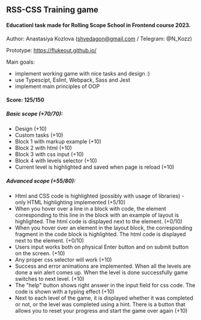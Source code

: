 ## RSS-CSS Training game

#### Educationl task made for Rolling Scope School in Frontend course 2023.

Author: Anastasiya Kozlova (shvedagon@gmail.com / Telegram:  @N_Kozz)

Prototype: https://flukeout.github.io/

Main goals: 
- implement working game with nice tasks and design :)
- use Typescipt, Eslint, Webpack, Sass and Jest
- implement main principles of OOP

#### Score: 125/150

##### Basic scope (+70/70):

- Design (+10)
- Custom tasks (+10)
- Block 1 with markup example (+10)
- Block 2 with html (+10)
- Block 3 with css input (+10)
- Block 4 with levels selector (+10)
- Current level is highlighted and saved when page is reload (+10)

##### Advanced scope (+55/80):

- Html and CSS code is highlighted (possibly with usage of libraries) - only HTML highlighting implemented (+5/10)
- When you hover over a line in a block with code, the element corresponding to this line in the block with an example of layout is highlighted. The html code is displayed next to the element. (+0/10)
- When you hover over an element in the layout block, the corresponding fragment in the code block is highlighted. The html code is displayed next to the element. (+0/10)
- Users input works both on physical Enter button and on submit button on the screen. (+10)
- Any proper css selector will work (+10)
- Success and error animations are implemented. When all the levels are done a win alert comes up. When the level is done successfully game switches to next level. (+10)
- The "help" button shows right answer in the input field for css code. The code is shown with a typing effect (+10)
- Next to each level of the game, it is displayed whether it was completed or not, or the level was completed using a hint. There is a button that allows you to reset your progress and start the game over again (+10)
